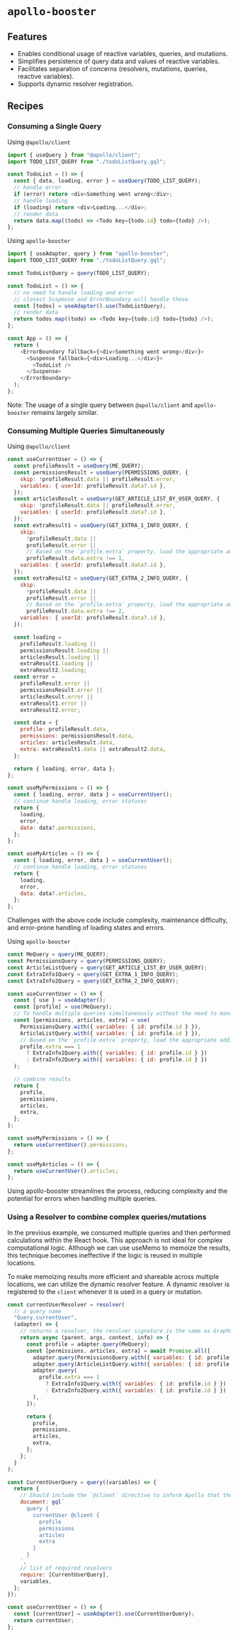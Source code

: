 # `apollo-booster`

## Features

- Enables conditional usage of reactive variables, queries, and mutations.
- Simplifies persistence of query data and values of reactive variables.
- Facilitates separation of concerns (resolvers, mutations, queries, reactive variables).
- Supports dynamic resolver registration.

## Recipes

### Consuming a Single Query

Using `@apollo/client`

```js
import { useQuery } from "@apollo/client";
import TODO_LIST_QUERY from "./todoListQuery.gql";

const TodoList = () => {
  const { data, loading, error } = useQuery(TODO_LIST_QUERY);
  // handle error
  if (error) return <div>Something went wrong</div>;
  // handle loading
  if (loading) return <div>Loading...</div>;
  // render data
  return data.map((todo) => <Todo key={todo.id} todo={todo} />);
};
```

Using `apollo-booster`

```js
import { useAdapter, query } from "apollo-booster";
import TODO_LIST_QUERY from "./todoListQuery.gql";

const TodoListQuery = query(TODO_LIST_QUERY);

const TodoList = () => {
  // no need to handle loading and error
  // closest Suspense and ErrorBoundary will handle those
  const [todos] = useAdapter().use(TodoListQuery);
  // render data
  return todos.map((todo) => <Todo key={todo.id} todo={todo} />);
};

const App = () => {
  return (
    <ErrorBoundary fallback={<div>Something went wrong</div>}>
      <Suspense fallback={<div>Loading...</div>}>
        <TodoList />
      </Suspense>
    </ErrorBoundary>
  );
};
```

Note: The usage of a single query between `@apollo/client` and `apollo-booster` remains largely similar.

### Consuming Multiple Queries Simultaneously

Using `@apollo/client`

```js
const useCurrentUser = () => {
  const profileResult = useQuery(ME_QUERY);
  const permissionsResult = useQuery(PERMISSIONS_QUERY, {
    skip: !profileResult.data || profileResult.error,
    variables: { userId: profileResult.data?.id },
  });
  const articlesResult = useQuery(GET_ARTICLE_LIST_BY_USER_QUERY, {
    skip: !profileResult.data || profileResult.error,
    variables: { userId: profileResult.data?.id },
  });
  const extraResult1 = useQuery(GET_EXTRA_1_INFO_QUERY, {
    skip:
      !profileResult.data ||
      profileResult.error ||
      // Based on the `profile.extra` property, load the appropriate additional information.
      profileResult.data.extra !== 1,
    variables: { userId: profileResult.data?.id },
  });
  const extraResult2 = useQuery(GET_EXTRA_2_INFO_QUERY, {
    skip:
      !profileResult.data ||
      profileResult.error ||
      // Based on the `profile.extra` property, load the appropriate additional information.
      profileResult.data.extra !== 2,
    variables: { userId: profileResult.data?.id },
  });

  const loading =
    profileResult.loading ||
    permissionsResult.loading ||
    articlesResult.loading ||
    extraResult1.loading ||
    extraResult2.loading;
  const error =
    profileResult.error ||
    permissionsResult.error ||
    articlesResult.error ||
    extraResult1.error ||
    extraResult2.error;

  const data = {
    profile: profileResult.data,
    permissions: permissionsResult.data,
    articles: articlesResult.data,
    extra: extraResult1.data || extraResult2.data,
  };

  return { loading, error, data };
};

const useMyPermissions = () => {
  const { loading, error, data } = useCurrentUser();
  // continue handle loading, error statuses
  return {
    loading,
    error,
    data: data?.permissions,
  };
};

const useMyArticles = () => {
  const { loading, error, data } = useCurrentUser();
  // continue handle loading, error statuses
  return {
    loading,
    error,
    data: data?.articles,
  };
};
```

Challenges with the above code include complexity, maintenance difficulty, and error-prone handling of loading states and errors.

Using `apollo-booster`

```js
const MeQuery = query(ME_QUERY);
const PermissionsQuery = query(PERMISSIONS_QUERY);
const ArticleListQuery = query(GET_ARTICLE_LIST_BY_USER_QUERY);
const ExtraInfo1Query = query(GET_EXTRA_1_INFO_QUERY);
const ExtraInfo2Query = query(GET_EXTRA_2_INFO_QUERY);

const useCurrentUser = () => {
  const { use } = useAdapter();
  const [profile] = use(MeQuery);
  // To handle multiple queries simultaneously without the need to manage loading and error states individually (as required in a sequential, waterfall execution method), consider implementing a parallel or batch request strategy. This approach allows for the concurrent processing of multiple queries, thereby optimizing efficiency and response time. It's essential, however, to ensure proper error handling and response parsing for each query within the batch to maintain robustness and reliability in your application.
  const [permissions, articles, extra] = use(
    PermissionsQuery.with({ variables: { id: profile.id } }),
    ArticleListQuery.with({ variables: { id: profile.id } }),
    // Based on the `profile.extra` property, load the appropriate additional information.
    profile.extra === 1
      ? ExtraInfo1Query.with({ variables: { id: profile.id } })
      : ExtraInfo2Query.with({ variables: { id: profile.id } })
  );

  // combine results
  return {
    profile,
    permissions,
    articles,
    extra,
  };
};

const useMyPermissions = () => {
  return useCurrentUser().permissions;
};

const useMyArticles = () => {
  return useCurrentUser().articles;
};
```

Using apollo-booster streamlines the process, reducing complexity and the potential for errors when handling multiple queries.

### Using a Resolver to combine complex queries/mutations

In the previous example, we consumed multiple queries and then performed calculations within the React hook. This approach is not ideal for complex computational logic. Although we can use useMemo to memoize the results, this technique becomes ineffective if the logic is reused in multiple locations.

To make memoizing results more efficient and shareable across multiple locations, we can utilize the dynamic resolver feature. A dynamic resolver is registered to the `client` whenever it is used in a query or mutation.

```js
const currentUserResolver = resolver(
  // a query name
  "Query.currentUser",
  (adapter) => {
    // returns a resolver, the resolver signature is the same as GraphQL server resolver
    return async (parent, args, context, info) => {
      const profile = adapter.query(MeQuery);
      const [permissions, articles, extra] = await Promise.all([
        adapter.query(PermissionsQuery.with({ variables: { id: profile.id } })),
        adapter.query(ArticleListQuery.with({ variables: { id: profile.id } })),
        adapter.query(
          profile.extra === 1
            ? ExtraInfo1Query.with({ variables: { id: profile.id } })
            : ExtraInfo2Query.with({ variables: { id: profile.id } })
        ),
      ]);

      return {
        profile,
        permissions,
        articles,
        extra,
      };
    };
  }
);

const CurrentUserQuery = query((variables) => {
  return {
    // Should include the `@client` directive to inform Apollo that the result must be resolved by a local resolver.
    document: gql`
      query {
        currentUser @client {
          profile
          permissions
          articles
          extra
        }
      }
    `,
    // list of required resolvers
    require: [CurrentUserQuery],
    variables,
  };
});

const useCurrentUser = () => {
  const [currentUser] = useAdapter().use(CurrentUserQuery);
  return currentUser;
};
```
